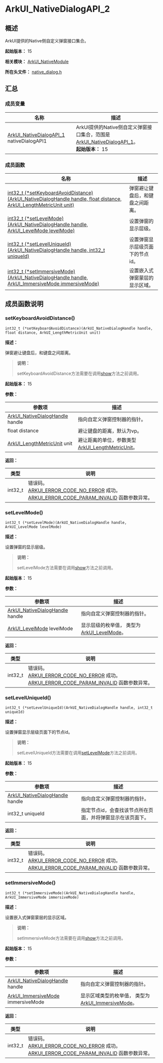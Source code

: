 # ArkUI_NativeDialogAPI_2
<!--Kit: ArkUI-->
<!--Subsystem: ArkUI-->
<!--Owner: @houguobiao-->
<!--SE: @liyi0309-->
<!--TSE: @lxl007-->

## 概述

ArkUI提供的Native侧自定义弹窗接口集合。

**起始版本：** 15

**相关模块：** [ArkUI_NativeModule](capi-arkui-nativemodule.md)

**所在头文件：** [native_dialog.h](capi-native-dialog-h.md)

## 汇总

### 成员变量

| 名称                                           | 描述 |
|----------------------------------------------| -- |
| [ArkUI_NativeDialogAPI_1](capi-arkui-nativemodule-arkui-nativedialogapi-1.md) nativeDialogAPI1 | ArkUI提供的Native侧自定义弹窗接口集合，范围是[ArkUI_NativeDialogAPI_1](capi-arkui-nativemodule-arkui-nativedialogapi-1.md)。<br>**起始版本：** 15 |


### 成员函数

| 名称 | 描述 |
| -- | -- |
| [int32_t (\*setKeyboardAvoidDistance)(ArkUI_NativeDialogHandle handle, float distance, ArkUI_LengthMetricUnit unit)](#setkeyboardavoiddistance) | 弹窗避让键盘后，和键盘之间距离。 |
| [int32_t (\*setLevelMode)(ArkUI_NativeDialogHandle handle, ArkUI_LevelMode levelMode)](#setlevelmode) | 设置弹窗的显示层级。 |
| [int32_t (\*setLevelUniqueId)(ArkUI_NativeDialogHandle handle, int32_t uniqueId)](#setleveluniqueid) | 设置弹窗显示层级页面下的节点id。 |
| [int32_t (\*setImmersiveMode)(ArkUI_NativeDialogHandle handle, ArkUI_ImmersiveMode immersiveMode)](#setimmersivemode) | 设置嵌入式弹窗蒙层的显示区域。 |

## 成员函数说明

### setKeyboardAvoidDistance()

```
int32_t (*setKeyboardAvoidDistance)(ArkUI_NativeDialogHandle handle, float distance, ArkUI_LengthMetricUnit unit)
```

**描述：**

弹窗避让键盘后，和键盘之间距离。

> **说明：** 
>
> setKeyboardAvoidDistance方法需要在调用[show](capi-arkui-nativemodule-arkui-nativedialogapi-1.md#show)方法之前调用。

**起始版本：** 15

**参数：**

| 参数项                                                                                | 描述 |
|------------------------------------------------------------------------------------| -- |
| [ArkUI_NativeDialogHandle](capi-arkui-nativemodule-arkui-nativedialog8h.md) handle | 指向自定义弹窗控制器的指针。 |
| float distance                                                                     | 避让键盘的距离，默认为vp。 |
| [ArkUI_LengthMetricUnit](capi-native-type-h.md#arkui_lengthmetricunit) unit        | 避让距离的单位，参数类型[ArkUI_LengthMetricUnit](capi-native-type-h.md#arkui_lengthmetricunit)。 |

**返回：**

| 类型 | 说明 |
| -- | -- |
| int32_t | 错误码。<br>             [ARKUI_ERROR_CODE_NO_ERROR](capi-native-type-h.md#arkui_errorcode) 成功。<br>             [ARKUI_ERROR_CODE_PARAM_INVALID](capi-native-type-h.md#arkui_errorcode) 函数参数异常。 |

### setLevelMode()

```
int32_t (*setLevelMode)(ArkUI_NativeDialogHandle handle, ArkUI_LevelMode levelMode)
```

**描述：**


设置弹窗的显示层级。

> **说明：** 
>
> setLevelMode方法需要在调用[show](capi-arkui-nativemodule-arkui-nativedialogapi-1.md#show)方法之前调用。

**起始版本：** 15

**参数：**

| 参数项                                                                                | 描述 |
|------------------------------------------------------------------------------------| -- |
| [ArkUI_NativeDialogHandle](capi-arkui-nativemodule-arkui-nativedialog8h.md) handle | 指向自定义弹窗控制器的指针。 |
| [ArkUI_LevelMode](capi-native-dialog-h.md#arkui_levelmode) levelMode               | 显示层级的枚举值， 类型为[ArkUI_LevelMode](capi-native-dialog-h.md#arkui_levelmode)。 |

**返回：**

| 类型 | 说明 |
| -- | -- |
| int32_t | 错误码。<br>             [ARKUI_ERROR_CODE_NO_ERROR](capi-native-type-h.md#arkui_errorcode) 成功。<br>             [ARKUI_ERROR_CODE_PARAM_INVALID](capi-native-type-h.md#arkui_errorcode) 函数参数异常。 |

### setLevelUniqueId()

```
int32_t (*setLevelUniqueId)(ArkUI_NativeDialogHandle handle, int32_t uniqueId)
```

**描述：**


设置弹窗显示层级页面下的节点id。

> **说明：** 
>
> setLevelUniqueId方法需要在调用[setLevelMode](#setlevelmode)方法之前调用。

**起始版本：** 15

**参数：**

| 参数项 | 描述 |
| -- | -- |
| [ArkUI_NativeDialogHandle](capi-arkui-nativemodule-arkui-nativedialog8h.md) handle | 指向自定义弹窗控制器的指针。 |
|  int32_t uniqueId | 指定节点id，会查找该节点所在页面，并将弹窗显示在该页面下。 |

**返回：**

| 类型 | 说明 |
| -- | -- |
| int32_t | 错误码。<br>             [ARKUI_ERROR_CODE_NO_ERROR](capi-native-type-h.md#arkui_errorcode) 成功。<br>             [ARKUI_ERROR_CODE_PARAM_INVALID](capi-native-type-h.md#arkui_errorcode) 函数参数异常。 |

### setImmersiveMode()

```
int32_t (*setImmersiveMode)(ArkUI_NativeDialogHandle handle, ArkUI_ImmersiveMode immersiveMode)
```

**描述：**


设置嵌入式弹窗蒙层的显示区域。

> **说明：** 
>
> setImmersiveMode方法需要在调用[show](capi-arkui-nativemodule-arkui-nativedialogapi-1.md#show)方法之前调用。

**起始版本：** 15

**参数：**

| 参数项                                                                                | 描述 |
|------------------------------------------------------------------------------------| -- |
| [ArkUI_NativeDialogHandle](capi-arkui-nativemodule-arkui-nativedialog8h.md) handle | 指向自定义弹窗控制器的指针。 |
| [ArkUI_ImmersiveMode](capi-native-dialog-h.md#arkui_immersivemode) immersiveMode   | 显示区域类型的枚举值， 类型为[ArkUI_ImmersiveMode](capi-native-dialog-h.md#arkui_immersivemode)。 |

**返回：**

| 类型 | 说明 |
| -- | -- |
| int32_t | 错误码。<br>             [ARKUI_ERROR_CODE_NO_ERROR](capi-native-type-h.md#arkui_errorcode) 成功。<br>             [ARKUI_ERROR_CODE_PARAM_INVALID](capi-native-type-h.md#arkui_errorcode) 函数参数异常。 |


